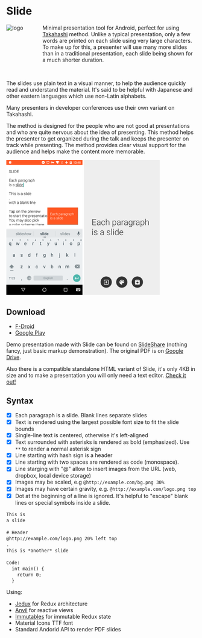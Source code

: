 # Slide

<div>
<img align="left" src="https://raw.githubusercontent.com/trikita/slide/master/src/main/res/mipmap-xxxhdpi/ic_launcher.png" alt="logo" width="96px" height="96px" />
<p>Minimal presentation tool for Android, perfect for using <a href="https://en.wikipedia.org/wiki/Takahashi_method">Takahashi</a> method.
Unlike a typical presentation, only a few words are printed on each slide using very large characters. To make up for this, a presenter will use many more slides than in a traditional presentation, each slide being shown for a much shorter duration.
</p>
</div>

<br/>

The slides use plain text in a visual manner, to help the audience quickly read and understand the material. It's said to be helpful with Japanese and other eastern languages which use non-Latin alphabets.

Many presenters in developer conferences use their own variant on Takahashi. 

The method is designed for the people who are not good at presentations and who are quite nervous about the idea of presenting. This method helps the presenter to get organized during the talk and keeps the presenter on track while presenting. The method provides clear visual support for the audience and helps make the content more memorable.

<img alt="Editor" src="editor.png" width="40%" />
<img alt="Preview" src="preview.png" width="40%" />

## Download

* [F-Droid](https://f-droid.org/repository/browse/?fdid=trikita.slide)
* [Google Play](https://play.google.com/store/apps/details?id=trikita.slide)

Demo presentation made with Slide can be found on [SlideShare](http://www.slideshare.net/SergeZaitsev/slide-201606051659) (nothing fancy, just basic markup demonstration). The original PDF is on [Google Drive](https://drive.google.com/open?id=0Bztexa2TJWdcdlZXRk1MSTVoNjQ).

Also there is a compatible standalone HTML variant of Slide, it's only 4KB in size and to make a presentation you will only need a text editor. [Check it out!](https://github.com/trikita/slide-html)

## Syntax

- [x] Each paragraph is a slide. Blank lines separate slides
- [x] Text is rendered using the largest possible font size to fit the slide bounds
- [x] Single-line text is centered, otherwise it's left-aligned
- [x] Text surrounded with asterisks is rendered as bold (emphasized). Use `**` to render a normal asterisk sign
- [x] Line starting with hash sign is a header
- [x] Line starting with two spaces are rendered as code (monospace).
- [x] Line starging with "@" allow to insert images from the URL (web, dropbox, local device storage)
- [x] Images may be scaled, e.g `@http://example.com/bg.png 30%`
- [x] Images may have certain gravity, e.g. `@http://example.com/logo.png top`
- [x] Dot at the beginning of a line is ignored. It's helpful to "escape" blank lines or special symbols inside a slide.

```
This is
a slide

# Header
@http://example.com/logo.png 20% left top
.
This is *another* slide

Code:
  int main() {
    return 0;
  }
```

Using:

* [Jedux](https://github.com/trikita/jedux) for Redux architecture
* [Anvil](https://github.com/zserge/anvil) for reactive views
* [Immutables](http://immutables.github.io) for immutable Redux state
* Material Icons TTF font
* Standard Andorid API to render PDF slides
